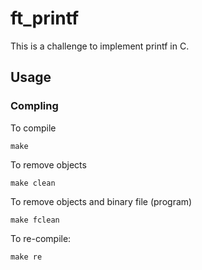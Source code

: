 # ft_printf

This is a challenge to implement printf in C.

## Usage
### Compling
To compile 

  `make`

To remove objects

  `make clean`

To remove objects and binary file (program)

  `make fclean`

To re-compile:

  `make re`
